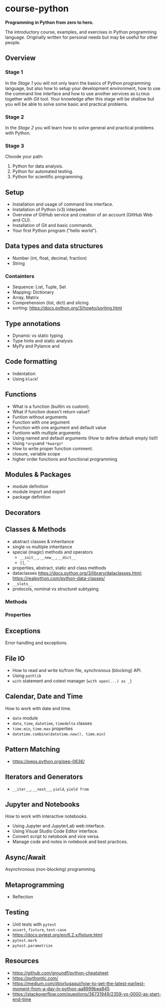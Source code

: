 # course-python

__Programming in Python from zero to hero.__

The introductory course, examples, and exercises in Python programming language. Originally written for personal needs  but may be useful for other people.

## Overview

### Stage 1

In the *Stage 1* you will not only learn the basics of Python programming language, but also how to setup your development environment, how to use the command line interface and how to use another services as `GitHub` together with *Git* tool. Your knowledge after this stage will be shallow but you will be able to solve some basic and practical problems.

### Stage 2

In the *Stage 2* you will learn how to solve general and practical problems with Python.

### Stage 3

Choode your path:

1. Python for data analysis.
2. Python for automated testing.
3. Python for scientific programming.

## Setup

- Installation and usage of command line interface.
- Installation of Python (v3) interpeter.
- Overview of GitHub service and creation of an account (GitHub Web and CLI).
- Installation of Git and basic commands.
- Your first Python program ("hello world").

## Data types and data structures

- Number (int, float, decimal, fraction)
- String

### Containters

- Sequence: List, Tuple, Set
- Mapping: Dictionary
- Array, Matrix
- Comprehension (list, dict) and slicing
- sorting: https://docs.python.org/3/howto/sorting.html

## Type annotations

- Dynamic vs static typing
- Type hints and static analysis
- MyPy and Pylance and 

## Code formatting

- Indentation
- Using `black`!

## Functions

- What is a function (builtin vs custom).
- What if function doesn't return value?
- Funtion without arguments
- Function with one argument
- Function with one argument and default value
- Funtionn with multiple arguments
- Using named and default arguments (How to define default empty list!)
- Using `*args`and `*kwargs*`
- How to write proper function comment.
- closure, variable scope
- higher order functions and functional programming

## Modules & Packages

- module definition
- module import and export
- package definition

## Decorators

## Classes & Methods

- abstract classes & inheritance
- single vs multiple inheritance
- special (magic) methods and operators 
  - `__init__`, `__new__`, `__dict__`
  - `[]`, ``
- properties, abstract, static and class methods
- dataclasses https://docs.python.org/3/library/dataclasses.html; https://realpython.com/python-data-classes/
- `__slots__`
- protocols, nominal vs structurel subtyping

### Methods

### Properties

## Exceptions

Error handling and exceptions.

## File IO

- How to read and write to/from file, synchronous (blocking) API.
- Using `pathlib`
-  `with` statement and cotext manager (`with open(...) as _`)

## Calendar, Date and Time

How to work with date and time.

- `date` module
- `date`, `time`, `datetime`, `timedelta` classes
- `time.min`, `time.max` properties
- `datetime.combine(datetime.now(), time.min)`

## Pattern Matching 

- https://peps.python.org/pep-0636/

## Iterators and Generators

- `__iter__`, `__next__`, `yield`, `yield from`

## Jupyter and Notebooks

How to work with interactive notebooks.
- Using Jupyter and JupyterLab web interface.
- Using Visual Studio Code Editor interface.
- Convert script to netobook and vice versa.
- Manage code and notes in notebook and best practices. 

## Async/Await

Asynchronous (non-blocking) programming.

## Metaprogramming

- Reflection

## Testing

- Unit tests with `pytest`
- `assert`, `fixture`, `test-case`
- https://docs.pytest.org/en/6.2.x/fixture.html
- `pytest.mark`
- `pytest.parametrize`

## Resources

- https://github.com/groundf/python-cheatsheet
- https://pythontic.com/
- https://medium.com/@jorlugaqui/how-to-get-the-latest-earliest-moment-from-a-day-in-python-aa8999bea945
- https://stackoverflow.com/questions/36731949/2359-vs-0000-as-start-end-time

